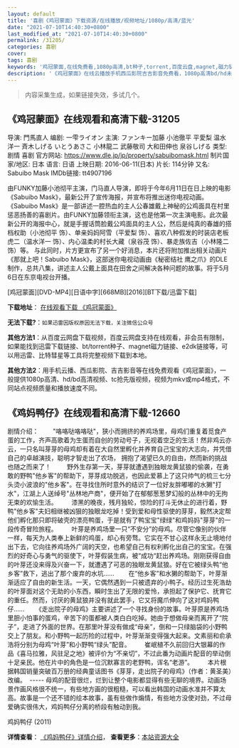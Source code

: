 ```yaml
---
layout: default
title: '喜剧《鸡冠蒙面》下载资源/在线播放/视频地址/1080p/高清/蓝光'
date: "2021-07-10T14:40:30+0800"
last_modified_at: "2021-07-10T14:40:30+0800"
permalink: /31205/
categories: 喜剧
cover:
tags: 喜剧
keywords: '鸡冠蒙面,在线免费看,1080p高清,bt种子,torrent,百度云盘,magnet,磁力链,迅雷下载资源'
description: '《鸡冠蒙面》在线云播放手机西瓜影院吉吉影音免费看，1080p高清bd/hd未删减完整版和tc抢先枪版，mkv/mp4格式，附带bt/torrent种子、magnet/磁力链、百度云盘、网盘资源迅雷下载链接'
---
```


>内容采集生成，如果链接失效，多试几个。


## 《鸡冠蒙面》在线观看和高清下载-31205

导演: 門馬直人 编剧: 一雫ライオン 主演: ファンキー加藤 小池徹平 平愛梨 温水洋一 斉木しげる いとうあさこ 小林龍二 武藤敬司 大和田伸也 泉谷しげる 类型: 剧情 喜剧 官方网站: https://www.dle.jp/jp/property/sabuibomask.html 制片国家/地区: 日本 语言: 日语 上映日期: 2016-06-11(日本) 片长: 114分钟 又名: Sabuibo Mask IMDb链接: tt4907196

由FUNKY加藤小池彻平主演，门马直人导演，即将于今年6月11日在日上映的电影《Sabuibo Mask》，最新公开了宣传海报，并宣布将推出迷你电视动画。 《Sabuibo Mask》是一部讲述一腔热血的主人公春雄戴上神秘的公鸡面具在村里惩恶扬善的喜剧片。由FUNKY加藤领衔主演，这也是他第一次主演电影。此次最新公开的海报中心，就是手握话筒脸戴公鸡面具的主人公，然后是纯真的春雄的搭档权助（小池彻平 饰）、单亲妈妈阿雪（平爱梨 饰）、喜欢八种假发的时装店老板虎二（温水洋一 饰）、内心温柔的村长大藏（泉谷茂 饰）、暴走族佐吉（小林隆二 饰）等。 与此同时，片方更宣布了另一个好消息，本片还将附加推出相关动画片《那就上吧！Sabuibo Mask》，这部迷你电视动画由《秘密结社 鹰之爪》的DLE制作，总共八集，讲述主人公戴上面具在田舍之间解决各种问题的故事。将于5月6日在东京电视台开播。


[鸡冠蒙面][DVD-MP4][日语中字][668MB][2016][BT下载/迅雷下载]

**下载地址**： [在线观看下载 《鸡冠蒙面》](https://www.btdx8.com/torrent/sabuibo_mask_2016.html) 


**无法下载?**：`如果迅雷因版权原因无法下载，关注微信公众号 `

**其他方法1**：从百度云网盘下载视频，百度云网盘支持在线观看，非会员有限制，如果能找到迅雷下载链接、bt/torrent种子、magnet磁力链接、e2dk链接等，可以用迅雷、比特彗星等工具将完整视频下载到本地。

**其他方法2**：用手机云播、西瓜影院、吉吉影音等在线免费观看《鸡冠蒙面》，一般提供1080p高清、hd/bd高清视频、tc抢先版视频，视频为mkv或mp4格式，不同站点视频质量和播放速度不同。


## 《鸡妈鸭仔》在线观看和高清下载-12660

剧情介绍： 　　"咯咯哒咯咯哒"，狭小而拥挤的养鸡场里，母鸡们重复着觅食产蛋的工作，齐声高歌着为生蛋而自创的劳动号子，无视着空乏的生活！然非鸡云亦云，一只名叫芽芽的母鸡却有着在大自然里孵化并养育自己宝宝的大志向，并凭借自己的卓越演技，聪明才智走出了农场， 拥抱了渴望已久的自由，然而新的挑战也随之而来了！  　　野外生存第一天，芽芽就遭遇到独眼龙黄鼠狼的偷袭，在勇敢的野鸭"他乡客"的帮助下，芽芽成功脱逃，也因此爱慕上了这只帅气的梳三七分头烫小波浪的"他乡客"。在寻找住所时意外的结识了一位好友胖嘟嘟的水獭"打水"，江湖上人送绰号"丛林地产商"，便开始了在郁郁葱葱梦幻般的丛林中的无拘无束的欢愉生活。 　　漆黑的晚夜，残月独轮，惊险的打斗无休止的进行着，野鸭"他乡客"夫妇相继被凶狠的独眼龙吃掉！受到爱和母性驱使的芽芽，毅然决定帮他们孵化那只即将破壳的漂亮鸭蛋，于是就有了鸭宝宝"绿绿"和鸡妈妈"芽芽"的一段传奇冒险旅程。 　　叶芽是养鸡场里一只“不安分”的母鸡。尽管它像别的伙伴一样，每天为人类奉上新鲜的鸡蛋，却心有旁骛。它实在不甘心这样永无止境地付出下去，它向往养鸡场外广阔的天空，也希望自己有权利孵化出自己的宝宝。在强烈的好奇心与勇气的驱使下，叶芽假装生病，被“成功“赶出养鸡场。刚刚获得自由的叶芽还没来得及兴奋一下，就遭遇了可恶的独眼龙黄鼠狼。好在它被绿头鸭“他乡客”救下，逃出了那个废弃的水坑…… 　　在“他乡客”和水獭的帮助下，叶芽渐渐适应了自由的新生活。一天，它偶然遇到一只被遗弃的小鸭子。经历过生死浩劫的叶芽面对这个无助的小东西，瞬时生出了无限的爱怜，承担起了保护它、抚育它的重任。然而，讨厌的黄鼠狼并没有就此罢手，它又将魔爪伸向了这对鸡妈鸭仔…… 　　《走出院子的母鸡》主要讲述了一个寻找身份的故事。叶芽原是养鸡场里胆小怕事的蛋鸡，辛苦下的蛋都被人类白白吃掉。她由于想做母亲而离开了“院子”，走进了外面的世界。在那里叶芽没有做成“母亲”，倒和一只绿脑袋的小野鸭交上了朋友。和小野鸭一起历险的过程中，叶芽渐渐变得强大起来。文素丽和俞承浩将分别为母鸡“叶芽”和小野鸭“绿头”配音。 　　崔岷植不久前回归大银幕的作品《喜马拉雅，风驻足之地》被评价为“不亲切”，不过此番为动画片配音的举动倒十足亲民。他在片中的角色是一位沉默寡言的老野鸭，诨名“老游”。 　　本片根据韩国销量突破百万册的经典童话图书《芽芽，走出院子的母鸡》（作者：黄圣美）改编。   ----- 母鸡的配音很烂，烂到让整个电影都显得有些无聊的境界。动画场景作画风格很不统一，有些地方画的很粗糙，可以看出韩国的动画水准并不算太高。故事是一个还不错的绘本故事，虽有些做作煽情，有些地方没使对劲，不过母爱确实很伟大，鸡妈鸭仔分离的桥段有触动到我。


鸡妈鸭仔 (2011)

**详情查看**： [《鸡妈鸭仔》详情介绍](/movie/12660/)， **查看更多**：[本站资源大全](/movie/t/all/)

